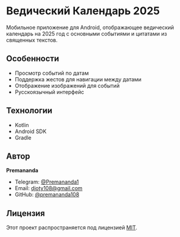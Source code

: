 # Ведический Календарь 2025

Мобильное приложение для Android, отображающее ведический календарь на 2025 год с основными событиями и цитатами из священных текстов.

## Особенности

- Просмотр событий по датам
- Поддержка жестов для навигации между датами
- Отображение изображений для событий
- Русскоязычный интерфейс

## Технологии

- Kotlin
- Android SDK
- Gradle

## Автор

**Premananda**
- Telegram: [@Premananda1](https://t.me/Premananda1)
- Email: djoty108@gmail.com
- GitHub: [@premananda108](https://github.com/premananda108/VedicCalendar)

## Лицензия

Этот проект распространяется под лицензией [MIT](LICENSE).